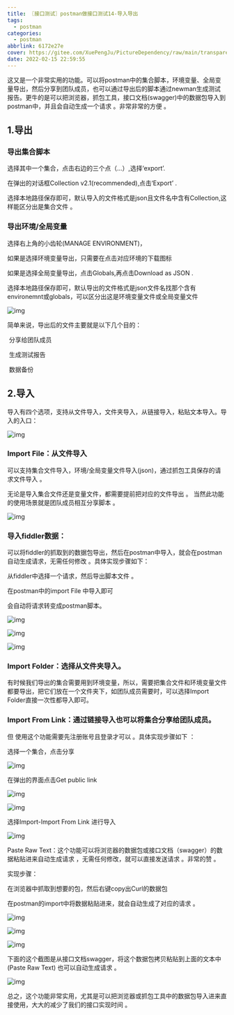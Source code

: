 ```yaml
---
title: 〖接口测试〗postman做接口测试14-导入导出
tags:
  - postman
categories:
  - postman
abbrlink: 6172e27e
cover: https://gitee.com/XuePengJu/PictureDependency/raw/main/transparent_picture/transparent_picture%20(14).png
date: 2022-02-15 22:59:55
---
```


这又是一个非常实用的功能。可以将postman中的集合脚本，环境变量、全局变量导出，然后分享到团队成员，也可以通过导出后的脚本通过newman生成测试报告。更牛的是可以把浏览器，抓包工具，接口文档(swagger)中的数据包导入到postman中，并且会自动生成一个请求 。非常非常的方便 。

## 1.导出

### 导出集合脚本

选择其中一个集合，点击右边的三个点（...）,选择‘export’.

在弹出的对话框Collection v2.1(recommended),点击‘Export’ .

选择本地路径保存即可，默认导入的文件格式是json且文件名中含有Collection,这样能区分出是集合文件 。

### 导出环境/全局变量

选择右上角的小齿轮(MANAGE ENVIRONMENT)，

如果是选择环境变量导出，只需要在点击对应环境的下载图标

如果是选择全局变量导出，点击Globals,再点击Download as JSON .

选择本地路径保存即可，默认导出的文件格式是json文件名找那个含有environemnt或globals，可以区分出这是环境变量文件或全局变量文件

 ![img](https://gitee.com/XuePengJu/PictureDependency/raw/main/blog/ArticlePictures/postman/014-01.png) 

简单来说，导出后的文件主要就是以下几个目的：

​	分享给团队成员

​	生成测试报告

​	数据备份

## 2.导入

导入有四个选项，支持从文件导入，文件夹导入，从链接导入，粘贴文本导入。导入的入口：

 ![img](https://gitee.com/XuePengJu/PictureDependency/raw/main/blog/ArticlePictures/postman/014-02.png) 

### Import File：从文件导入

可以支持集合文件导入，环境/全局变量文件导入(json)，通过抓包工具保存的请求文件导入 。

无论是导入集合文件还是变量文件，都需要提前把对应的文件导出 。 当然此功能的使用场景就是团队成员相互分享脚本 。

  ![img](https://gitee.com/XuePengJu/PictureDependency/raw/main/blog/ArticlePictures/postman/014-03.png) 

### 导入fiddler数据：

可以将fiddler的抓取到的数据包导出，然后在postman中导入，就会在postman自动生成请求，无需任何修改 。具体实现步骤如下：

从fiddler中选择一个请求，然后导出脚本文件 。

在postman中的import File 中导入即可

会自动将请求转变成postman脚本。

 ![img](https://gitee.com/XuePengJu/PictureDependency/raw/main/blog/ArticlePictures/postman/014-04.png) 

 ![img](https://gitee.com/XuePengJu/PictureDependency/raw/main/blog/ArticlePictures/postman/014-05.png) 

 ![img](https://gitee.com/XuePengJu/PictureDependency/raw/main/blog/ArticlePictures/postman/014-06.png) 

### Import Folder：选择从文件夹导入。

有时候我们导出的集合需要用到环境变量，所以，需要把集合文件和环境变量文件都要导出，把它们放在一个文件夹下，如团队成员需要时，可以选择Import Folder直接一次性都导入即可。

### Import From Link：通过链接导入也可以将集合分享给团队成员。

但 使用这个功能需要先注册账号且登录才可以 。具体实现步骤如下 ：

选择一个集合，点击分享

 ![img](https://gitee.com/XuePengJu/PictureDependency/raw/main/blog/ArticlePictures/postman/014-07.png) 

在弹出的界面点击Get public link

 ![img](https://gitee.com/XuePengJu/PictureDependency/raw/main/blog/ArticlePictures/postman/014-08.png)

 ![img](https://gitee.com/XuePengJu/PictureDependency/raw/main/blog/ArticlePictures/postman/014-09.png)  



 选择Import-Import From Link 进行导入

 ![img](https://gitee.com/XuePengJu/PictureDependency/raw/main/blog/ArticlePictures/postman/014-10.png) 

Paste Raw Text：这个功能可以将浏览器的数据包或接口文档（swagger）的数据粘贴进来自动生成请求 ，无需任何修改，就可以直接发送请求 。非常的赞 。

实现步骤：

在浏览器中抓取到想要的包，然后右键copy出Curl的数据包

在postman的import中将数据粘贴进来，就会自动生成了对应的请求 。

  ![img](https://gitee.com/XuePengJu/PictureDependency/raw/main/blog/ArticlePictures/postman/014-11.png) 

 ![img](https://gitee.com/XuePengJu/PictureDependency/raw/main/blog/ArticlePictures/postman/014-13.png) 

 ![img](https://gitee.com/XuePengJu/PictureDependency/raw/main/blog/ArticlePictures/postman/014-13.png) 

下面的这个截图是从接口文档swagger，将这个数据包拷贝粘贴到上面的文本中(Paste Raw Text) 也可以自动生成请求 。

 ![img](https://gitee.com/XuePengJu/PictureDependency/raw/main/blog/ArticlePictures/postman/014-14.png) 

 

总之，这个功能非常实用，尤其是可以把浏览器或抓包工具中的数据包导入进来直接使用，大大的减少了我们的接口实现时间 。

 